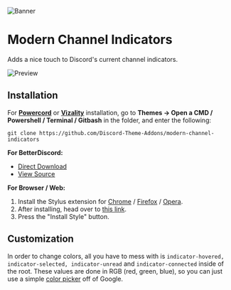 ![Banner](https://raw.githubusercontent.com/Discord-Theme-Addons/modern-channel-indicators/main/assets/banner.png)

# Modern Channel Indicators
Adds a nice touch to Discord's current channel indicators.

![Preview](https://raw.githubusercontent.com/Discord-Theme-Addons/modern-channel-indicators/main/assets/preview.png)

## Installation
For **[Powercord](http://powercord.dev/)** or **[Vizality](https://vizality.com/)** installation, go to **Themes -> Open a CMD / Powershell / Terminal / Gitbash** in the folder, and enter the following:
```
git clone https://github.com/Discord-Theme-Addons/modern-channel-indicators
```

**For BetterDiscord:**
- [Direct Download](https://github.com/Discord-Theme-Addons/modern-channel-indicators/releases/download/1.2.0/ModernChannelIndicators.theme.css)
- [View Source](https://discord-theme-addons.github.io/modern-channel-indicators/src/support/compiled.css)

**For Browser / Web:**
1. Install the Stylus extension for [Chrome](https://chrome.google.com/webstore/detail/stylus/clngdbkpkpeebahjckkjfobafhncgmne) / [Firefox](https://addons.mozilla.org/en-US/firefox/addon/styl-us/) / [Opera](https://github.com/openstyles/stylus/wiki/Opera,-Outdated-Stylus).
2. After installing, head over to [this link](https://discord-theme-addons.github.io/modern-channel-indicators/src/support/ModernChannelIndiactors.user.css).
3. Press the "Install Style" button.

## Customization
In order to change colors, all you have to mess with is `indicator-hovered, indicator-selected, indicator-unread` and `indicator-connected` inside of the root. These values are done in RGB (red, green, blue), so you can just use a simple [color picker](https://www.google.com/search?q=color+picker) off of Google.
